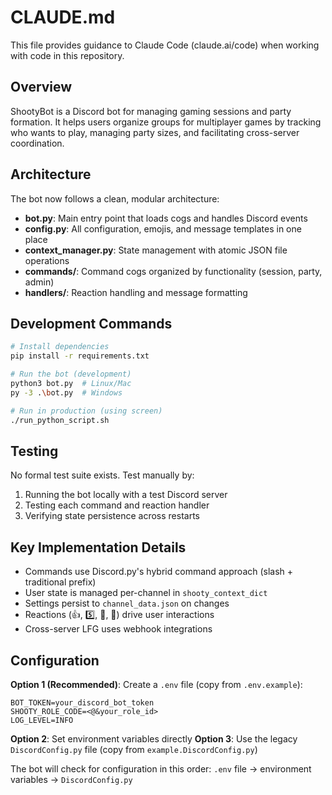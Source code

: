 # CLAUDE.md

This file provides guidance to Claude Code (claude.ai/code) when working with code in this repository.

## Overview

ShootyBot is a Discord bot for managing gaming sessions and party formation. It helps users organize groups for multiplayer games by tracking who wants to play, managing party sizes, and facilitating cross-server coordination.

## Architecture

The bot now follows a clean, modular architecture:

- **bot.py**: Main entry point that loads cogs and handles Discord events
- **config.py**: All configuration, emojis, and message templates in one place
- **context_manager.py**: State management with atomic JSON file operations
- **commands/**: Command cogs organized by functionality (session, party, admin)
- **handlers/**: Reaction handling and message formatting

## Development Commands

```bash
# Install dependencies
pip install -r requirements.txt

# Run the bot (development)
python3 bot.py  # Linux/Mac
py -3 .\bot.py  # Windows

# Run in production (using screen)
./run_python_script.sh
```

## Testing

No formal test suite exists. Test manually by:
1. Running the bot locally with a test Discord server
2. Testing each command and reaction handler
3. Verifying state persistence across restarts

## Key Implementation Details

- Commands use Discord.py's hybrid command approach (slash + traditional prefix)
- User state is managed per-channel in `shooty_context_dict`
- Settings persist to `channel_data.json` on changes
- Reactions (👍, 5️⃣, 🔄, 📣) drive user interactions
- Cross-server LFG uses webhook integrations

## Configuration

**Option 1 (Recommended)**: Create a `.env` file (copy from `.env.example`):
```
BOT_TOKEN=your_discord_bot_token
SHOOTY_ROLE_CODE=<@&your_role_id>
LOG_LEVEL=INFO
```

**Option 2**: Set environment variables directly
**Option 3**: Use the legacy `DiscordConfig.py` file (copy from `example.DiscordConfig.py`)

The bot will check for configuration in this order: `.env` file → environment variables → `DiscordConfig.py`
